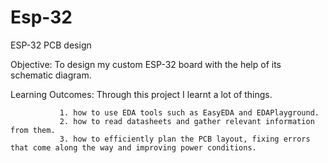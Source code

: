 # Esp-32


ESP-32 PCB design 

Objective: To design my custom ESP-32 board with the help of its schematic diagram.

Learning Outcomes: Through this project I learnt a lot of things. 

               1. how to use EDA tools such as EasyEDA and EDAPlayground.
               2. how to read datasheets and gather relevant information from them.
               3. how to efficiently plan the PCB layout, fixing errors that come along the way and improving power conditions.
               
